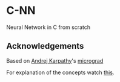 # C-NN
Neural Network in C from scratch

## Acknowledgements
Based on [Andrej Karpathy](https://karpathy.ai/)'s [micrograd](https://github.com/karpathy/micrograd)

For explanation of the concepts watch [this](https://www.youtube.com/watch?v=VMj-3S1tku0).
